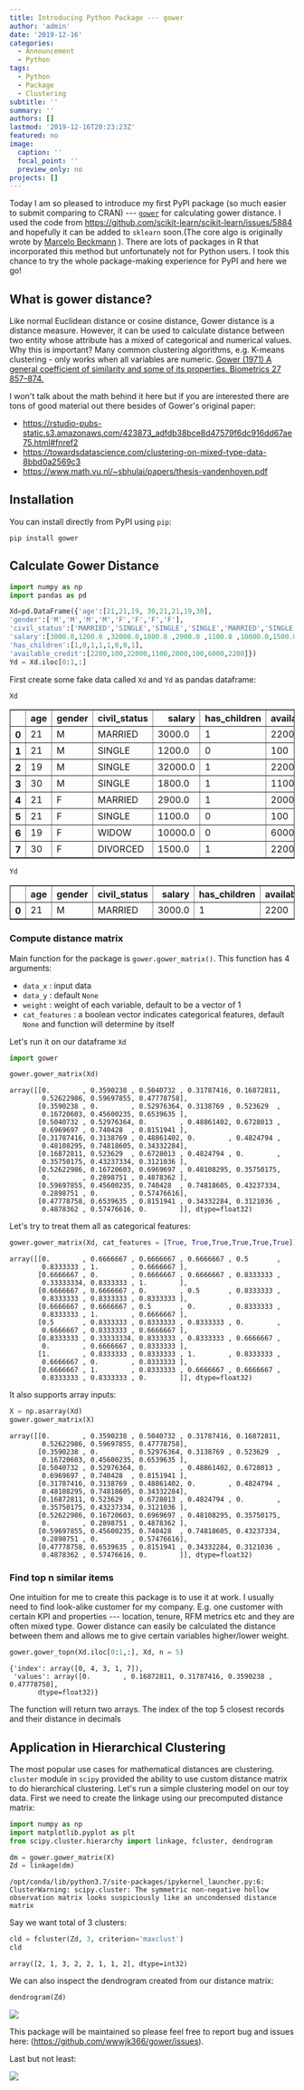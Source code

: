 ```yaml
---
title: Introducing Python Package --- gower
author: 'admin'
date: '2019-12-16'
categories:
  - Announcement
  - Python
tags:
  - Python
  - Package
  - Clustering
subtitle: ''
summary: ''
authors: []
lastmod: '2019-12-16T20:23:23Z'
featured: no
image:
  caption: ''
  focal_point: ''
  preview_only: no
projects: []
---
```


Today I am so pleased to introduce my first PyPI package (so much easier to submit comparing to CRAN) --- [`gower`](https://pypi.org/project/gower/) for calculating gower distance. I used the code from https://github.com/scikit-learn/scikit-learn/issues/5884 and hopefully it can be added to `sklearn` soon.(The core algo is originally wrote by [Marcelo Beckmann](https://github.com/marcelobeckmann) ). There are lots of packages in R that incorporated this method but unfortunately not for Python users. I took this chance to try the whole package-making experience for PyPI and here we go!


## What is gower distance?

Like normal Euclidean distance or cosine distance, Gower distance is a distance measure. However, it can be used to calculate distance between two entity whose attribute has a mixed of categorical and numerical values. Why this is important? Many common clustering algorithms, e.g. K-means clustering - only works when all variables are numeric. [Gower (1971) A general coefficient of similarity and some of its properties. Biometrics 27 857–874.](https://www.jstor.org/stable/2528823?seq=1) 

I won't talk about the math behind it here but if you are interested there are tons of good material out there besides of Gower's original paper:

* https://rstudio-pubs-static.s3.amazonaws.com/423873_adfdb38bce8d47579f6dc916dd67ae75.html#fnref2
* https://towardsdatascience.com/clustering-on-mixed-type-data-8bbd0a2569c3
* https://www.math.vu.nl/~sbhulai/papers/thesis-vandenhoven.pdf

## Installation

You can install directly from PyPI using `pip`:

`pip install gower`


## Calculate Gower Distance


```python
import numpy as np
import pandas as pd

Xd=pd.DataFrame({'age':[21,21,19, 30,21,21,19,30],
'gender':['M','M','M','M','F','F','F','F'],
'civil_status':['MARRIED','SINGLE','SINGLE','SINGLE','MARRIED','SINGLE','WIDOW','DIVORCED'],
'salary':[3000.0,1200.0 ,32000.0,1800.0 ,2900.0 ,1100.0 ,10000.0,1500.0],
'has_children':[1,0,1,1,1,0,0,1],
'available_credit':[2200,100,22000,1100,2000,100,6000,2200]})
Yd = Xd.iloc[0:1,:]
```

First create some fake data called `Xd` and `Yd` as pandas dataframe:


```python
Xd
```



<div>
<style scoped>
    .dataframe tbody tr th:only-of-type {
        vertical-align: middle;
    }

    .dataframe tbody tr th {
        vertical-align: top;
    }

    .dataframe thead th {
        text-align: right;
    }
</style>
<table border="1" class="dataframe">
  <thead>
    <tr style="text-align: right;">
      <th></th>
      <th>age</th>
      <th>gender</th>
      <th>civil_status</th>
      <th>salary</th>
      <th>has_children</th>
      <th>available_credit</th>
    </tr>
  </thead>
  <tbody>
    <tr>
      <th>0</th>
      <td>21</td>
      <td>M</td>
      <td>MARRIED</td>
      <td>3000.0</td>
      <td>1</td>
      <td>2200</td>
    </tr>
    <tr>
      <th>1</th>
      <td>21</td>
      <td>M</td>
      <td>SINGLE</td>
      <td>1200.0</td>
      <td>0</td>
      <td>100</td>
    </tr>
    <tr>
      <th>2</th>
      <td>19</td>
      <td>M</td>
      <td>SINGLE</td>
      <td>32000.0</td>
      <td>1</td>
      <td>22000</td>
    </tr>
    <tr>
      <th>3</th>
      <td>30</td>
      <td>M</td>
      <td>SINGLE</td>
      <td>1800.0</td>
      <td>1</td>
      <td>1100</td>
    </tr>
    <tr>
      <th>4</th>
      <td>21</td>
      <td>F</td>
      <td>MARRIED</td>
      <td>2900.0</td>
      <td>1</td>
      <td>2000</td>
    </tr>
    <tr>
      <th>5</th>
      <td>21</td>
      <td>F</td>
      <td>SINGLE</td>
      <td>1100.0</td>
      <td>0</td>
      <td>100</td>
    </tr>
    <tr>
      <th>6</th>
      <td>19</td>
      <td>F</td>
      <td>WIDOW</td>
      <td>10000.0</td>
      <td>0</td>
      <td>6000</td>
    </tr>
    <tr>
      <th>7</th>
      <td>30</td>
      <td>F</td>
      <td>DIVORCED</td>
      <td>1500.0</td>
      <td>1</td>
      <td>2200</td>
    </tr>
  </tbody>
</table>
</div>




```python
Yd
```




<div>
<style scoped>
    .dataframe tbody tr th:only-of-type {
        vertical-align: middle;
    }

    .dataframe tbody tr th {
        vertical-align: top;
    }

    .dataframe thead th {
        text-align: right;
    }
</style>
<table border="1" class="dataframe">
  <thead>
    <tr style="text-align: right;">
      <th></th>
      <th>age</th>
      <th>gender</th>
      <th>civil_status</th>
      <th>salary</th>
      <th>has_children</th>
      <th>available_credit</th>
    </tr>
  </thead>
  <tbody>
    <tr>
      <th>0</th>
      <td>21</td>
      <td>M</td>
      <td>MARRIED</td>
      <td>3000.0</td>
      <td>1</td>
      <td>2200</td>
    </tr>
  </tbody>
</table>
</div>



### Compute distance matrix

Main function for the package is `gower.gower_matrix()`. This function has 4 arguments:

* `data_x` : input data
* `data_y` : default `None`
* `weight` : weight of each variable, default to be a vector of 1
* `cat_features` : a boolean vector indicates categorical features, default `None` and function will determine by itself

Let's run it on our dataframe `Xd`


```python
import gower

gower.gower_matrix(Xd)
```

    array([[0.        , 0.3590238 , 0.5040732 , 0.31787416, 0.16872811,
            0.52622986, 0.59697855, 0.47778758],
           [0.3590238 , 0.        , 0.52976364, 0.3138769 , 0.523629  ,
            0.16720603, 0.45600235, 0.6539635 ],
           [0.5040732 , 0.52976364, 0.        , 0.48861402, 0.6728013 ,
            0.6969697 , 0.740428  , 0.8151941 ],
           [0.31787416, 0.3138769 , 0.48861402, 0.        , 0.4824794 ,
            0.48108295, 0.74818605, 0.34332284],
           [0.16872811, 0.523629  , 0.6728013 , 0.4824794 , 0.        ,
            0.35750175, 0.43237334, 0.3121036 ],
           [0.52622986, 0.16720603, 0.6969697 , 0.48108295, 0.35750175,
            0.        , 0.2898751 , 0.4878362 ],
           [0.59697855, 0.45600235, 0.740428  , 0.74818605, 0.43237334,
            0.2898751 , 0.        , 0.57476616],
           [0.47778758, 0.6539635 , 0.8151941 , 0.34332284, 0.3121036 ,
            0.4878362 , 0.57476616, 0.        ]], dtype=float32)



Let's try to treat them all as categorical features:


```python
gower.gower_matrix(Xd, cat_features = [True, True,True,True,True,True])
```

    array([[0.        , 0.6666667 , 0.6666667 , 0.6666667 , 0.5       ,
            0.8333333 , 1.        , 0.6666667 ],
           [0.6666667 , 0.        , 0.6666667 , 0.6666667 , 0.8333333 ,
            0.33333334, 0.8333333 , 1.        ],
           [0.6666667 , 0.6666667 , 0.        , 0.5       , 0.8333333 ,
            0.8333333 , 0.8333333 , 0.8333333 ],
           [0.6666667 , 0.6666667 , 0.5       , 0.        , 0.8333333 ,
            0.8333333 , 1.        , 0.6666667 ],
           [0.5       , 0.8333333 , 0.8333333 , 0.8333333 , 0.        ,
            0.6666667 , 0.8333333 , 0.6666667 ],
           [0.8333333 , 0.33333334, 0.8333333 , 0.8333333 , 0.6666667 ,
            0.        , 0.6666667 , 0.8333333 ],
           [1.        , 0.8333333 , 0.8333333 , 1.        , 0.8333333 ,
            0.6666667 , 0.        , 0.8333333 ],
           [0.6666667 , 1.        , 0.8333333 , 0.6666667 , 0.6666667 ,
            0.8333333 , 0.8333333 , 0.        ]], dtype=float32)



It also supports array inputs:


```python
X = np.asarray(Xd)
gower.gower_matrix(X)
```


    array([[0.        , 0.3590238 , 0.5040732 , 0.31787416, 0.16872811,
            0.52622986, 0.59697855, 0.47778758],
           [0.3590238 , 0.        , 0.52976364, 0.3138769 , 0.523629  ,
            0.16720603, 0.45600235, 0.6539635 ],
           [0.5040732 , 0.52976364, 0.        , 0.48861402, 0.6728013 ,
            0.6969697 , 0.740428  , 0.8151941 ],
           [0.31787416, 0.3138769 , 0.48861402, 0.        , 0.4824794 ,
            0.48108295, 0.74818605, 0.34332284],
           [0.16872811, 0.523629  , 0.6728013 , 0.4824794 , 0.        ,
            0.35750175, 0.43237334, 0.3121036 ],
           [0.52622986, 0.16720603, 0.6969697 , 0.48108295, 0.35750175,
            0.        , 0.2898751 , 0.4878362 ],
           [0.59697855, 0.45600235, 0.740428  , 0.74818605, 0.43237334,
            0.2898751 , 0.        , 0.57476616],
           [0.47778758, 0.6539635 , 0.8151941 , 0.34332284, 0.3121036 ,
            0.4878362 , 0.57476616, 0.        ]], dtype=float32)



### Find top n similar items

One intuition for me to create this package is to use it at work. I usually need to find look-alike customer for my company. E.g. one customer with certain KPI and properties --- location, tenure, RFM metrics etc and they are often mixed type. Gower distance can easily be calculated the distance between them and allows me to give certain variables higher/lower weight.


```python
gower.gower_topn(Xd.iloc[0:1,:], Xd, n = 5)
```




    {'index': array([0, 4, 3, 1, 7]),
     'values': array([0.        , 0.16872811, 0.31787416, 0.3590238 , 0.47778758],
           dtype=float32)}



The function will return two arrays. The index of the top 5 closest records and their distance in decimals

## Application in Hierarchical Clustering

The most popular use cases for mathematical distances are clustering. `cluster` module in `scipy` provided the ability to use custom distance matrix to do hierarchical clustering. Let's run a simple clustering model on our toy data. First we need to create the linkage using our precomputed distance matrix:


```python
import numpy as np
import matplotlib.pyplot as plt
from scipy.cluster.hierarchy import linkage, fcluster, dendrogram

dm = gower.gower_matrix(X)
Zd = linkage(dm) 
```

    /opt/conda/lib/python3.7/site-packages/ipykernel_launcher.py:6: ClusterWarning: scipy.cluster: The symmetric non-negative hollow observation matrix looks suspiciously like an uncondensed distance matrix
      


Say we want total of 3 clusters:


```python
cld = fcluster(Zd, 3, criterion='maxclust')
cld
```




    array([2, 1, 3, 2, 2, 1, 1, 2], dtype=int32)



We can also inspect the dendrogram created from our distance matrix: 


```python
dendrogram(Zd) 
```
![](gower_introduction_28_1.png)


This package will be maintained so please feel free to report bug and issues here: (https://github.com/wwwjk366/gower/issues).

Last but not least:

![](https://media.giphy.com/media/26FLhjMK5PytcY2rK/giphy.gif)


